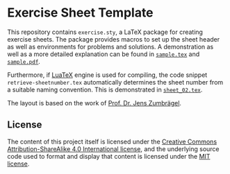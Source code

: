 # Exercise Sheet Template 

This repository contains `exercise.sty`,
a LaTeX package for creating exercise sheets.
The package provides macros to set up the sheet header
as well as environments for problems and solutions.
A demonstration as well as a more detailed explanation can be found in
[`sample.tex`](sample.tex) and [`sample.pdf`](sample.pdf).

Furthermore, if [LuaTeX](https://luatex.org) engine is used for compiling,
the code snippet `retrieve-sheetnumber.tex` automatically determines the
sheet number from a suitable naming convention.
This is demonstrated in [`sheet_02.tex`](sheet_02.tex).

The layout is based on the work of
[Prof. Dr. Jens Zumbrägel](https://twitter.com/jzumbr).


## License

The content of this project itself is licensed under the
[Creative Commons Attribution-ShareAlike 4.0 International license](https://creativecommons.org/licenses/by-sa/4.0/),
and the underlying source code used to format and display that content
is licensed under the [MIT license](LICENSE.md).
